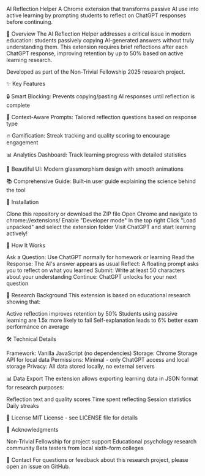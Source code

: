 AI Reflection Helper
A Chrome extension that transforms passive AI use into active learning by prompting students to reflect on ChatGPT responses before continuing.

🎯 Overview
The AI Reflection Helper addresses a critical issue in modern education: students passively copying AI-generated answers without truly understanding them. This extension requires brief reflections after each ChatGPT response, improving retention by up to 50% based on active learning research.

Developed as part of the Non-Trivial Fellowship 2025 research project.

✨ Key Features

🔒 Smart Blocking: Prevents copying/pasting AI responses until reflection is complete

📝 Context-Aware Prompts: Tailored reflection questions based on response type

🔥 Gamification: Streak tracking and quality scoring to encourage engagement

📊 Analytics Dashboard: Track learning progress with detailed statistics

🎨 Beautiful UI: Modern glassmorphism design with smooth animations

📚 Comprehensive Guide: Built-in user guide explaining the science behind the tool

🚀 Installation

Clone this repository or download the ZIP file
Open Chrome and navigate to chrome://extensions/
Enable "Developer mode" in the top right
Click "Load unpacked" and select the extension folder
Visit ChatGPT and start learning actively!

📖 How It Works

Ask a Question: Use ChatGPT normally for homework or learning
Read the Response: The AI's answer appears as usual
Reflect: A floating prompt asks you to reflect on what you learned
Submit: Write at least 50 characters about your understanding
Continue: ChatGPT unlocks for your next question

🔬 Research Background
This extension is based on educational research showing that:

Active reflection improves retention by 50%
Students using passive learning are 1.5x more likely to fail
Self-explanation leads to 6% better exam performance on average

🛠️ Technical Details

Framework: Vanilla JavaScript (no dependencies)
Storage: Chrome Storage API for local data
Permissions: Minimal - only ChatGPT access and local storage
Privacy: All data stored locally, no external servers

📊 Data Export
The extension allows exporting learning data in JSON format for research purposes:

Reflection text and quality scores
Time spent reflecting
Session statistics
Daily streaks


📝 License
MIT License - see LICENSE file for details

🙏 Acknowledgments

Non-Trivial Fellowship for project support
Educational psychology research community
Beta testers from local sixth-form colleges

📧 Contact
For questions or feedback about this research project, please open an issue on GitHub.
